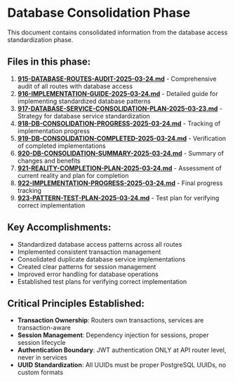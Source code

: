 # Database Consolidation Phase

This document contains consolidated information from the database access standardization phase.

## Files in this phase:

1. [**915-DATABASE-ROUTES-AUDIT-2025-03-24.md**](./915-DATABASE-ROUTES-AUDIT-2025-03-24.md) - Comprehensive audit of all routes with database access
2. [**916-IMPLEMENTATION-GUIDE-2025-03-24.md**](./916-IMPLEMENTATION-GUIDE-2025-03-24.md) - Detailed guide for implementing standardized database patterns
3. [**917-DATABASE-SERVICE-CONSOLIDATION-PLAN-2025-03-23.md**](./917-DATABASE-SERVICE-CONSOLIDATION-PLAN-2025-03-23.md) - Strategy for database service standardization
4. [**918-DB-CONSOLIDATION-PROGRESS-2025-03-24.md**](./918-DB-CONSOLIDATION-PROGRESS-2025-03-24.md) - Tracking of implementation progress
5. [**919-DB-CONSOLIDATION-COMPLETED-2025-03-24.md**](./919-DB-CONSOLIDATION-COMPLETED-2025-03-24.md) - Verification of completed implementations
6. [**920-DB-CONSOLIDATION-SUMMARY-2025-03-24.md**](./920-DB-CONSOLIDATION-SUMMARY-2025-03-24.md) - Summary of changes and benefits
7. [**921-REALITY-COMPLETION-PLAN-2025-03-24.md**](./921-REALITY-COMPLETION-PLAN-2025-03-24.md) - Assessment of current reality and plan for completion
8. [**922-IMPLEMENTATION-PROGRESS-2025-03-24.md**](./922-IMPLEMENTATION-PROGRESS-2025-03-24.md) - Final progress tracking
9. [**923-PATTERN-TEST-PLAN-2025-03-24.md**](./923-PATTERN-TEST-PLAN-2025-03-24.md) - Test plan for verifying correct implementation

## Key Accomplishments:

- Standardized database access patterns across all routes
- Implemented consistent transaction management
- Consolidated duplicate database service implementations
- Created clear patterns for session management
- Improved error handling for database operations
- Established test plans for verifying correct implementation

## Critical Principles Established:

- **Transaction Ownership**: Routers own transactions, services are transaction-aware
- **Session Management**: Dependency injection for sessions, proper session lifecycle
- **Authentication Boundary**: JWT authentication ONLY at API router level, never in services
- **UUID Standardization**: All UUIDs must be proper PostgreSQL UUIDs, no custom formats